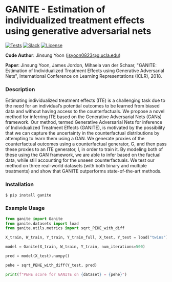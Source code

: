 # GANITE - Estimation of individualized treatment effects using generative adversarial nets

[![Tests](https://github.com/vanderschaarlab/mlforhealthlabpub/actions/workflows/test_ganite.yml/badge.svg)](https://github.com/vanderschaarlab/mlforhealthlabpub/actions/workflows/test_ganite.yml)
[![Slack](https://img.shields.io/badge/chat-on%20slack-7A5979.svg)](https://vanderschaarlab.slack.com/messages/general)
[![License](https://img.shields.io/badge/License-BSD%203--Clause-blue.svg)](https://github.com/vanderschaarlab/mlforhealthlabpub/blob/main/LICENSE.md)


**Code Author**: Jinsung Yoon (jsyoon0823@g.ucla.edu)


**Paper**: Jinsung Yoon, James Jordon, Mihaela van der Schaar, "GANITE: Estimation of Individualized Treatment Effects using Generative Adversarial Nets",
 International Conference on Learning Representations (ICLR), 2018.

### Description

Estimating individualized treatment effects (ITE) is a challenging task due to the need for an individual’s potential outcomes to be learned from biased data and
without having access to the counterfactuals. We propose a novel method for inferring ITE based on the Generative Adversarial Nets (GANs) framework. Our method, termed Generative Adversarial Nets for inference of Individualized Treatment Effects (GANITE), is motivated by the possibility that we can capture the
uncertainty in the counterfactual distributions by attempting to learn them using a GAN. We generate proxies of the counterfactual outcomes using a counterfactual
generator, G, and then pass these proxies to an ITE generator, I, in order to train it. By modeling both of these using the GAN framework, we are able to infer
based on the factual data, while still accounting for the unseen counterfactuals. We test our method on three real-world datasets (with both binary and multiple
treatments) and show that GANITE outperforms state-of-the-art methods.

### Installation

```bash
$ pip install ganite
```



### Example Usage


```python
from ganite import Ganite
from ganite.datasets import load
from ganite.utils.metrics import sqrt_PEHE_with_diff

X_train, W_train, Y_train, Y_train_full, X_test, Y_test = load("twins")

model = Ganite(X_train, W_train, Y_train, num_iterations=500)

pred = model(X_test).numpy()

pehe = sqrt_PEHE_with_diff(Y_test, pred)

print(f"PEHE score for GANITE on {dataset} = {pehe}")
```
